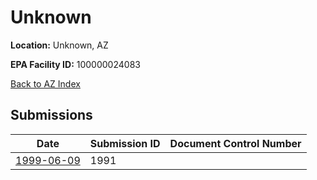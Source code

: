 # Unknown

**Location:** Unknown, AZ

**EPA Facility ID:** 100000024083

[Back to AZ Index](../../index.md)

## Submissions

| Date | Submission ID | Document Control Number |
|------|--------------|-------------------------|
| [1999-06-09](submissions/1991.md) | 1991 |  |
